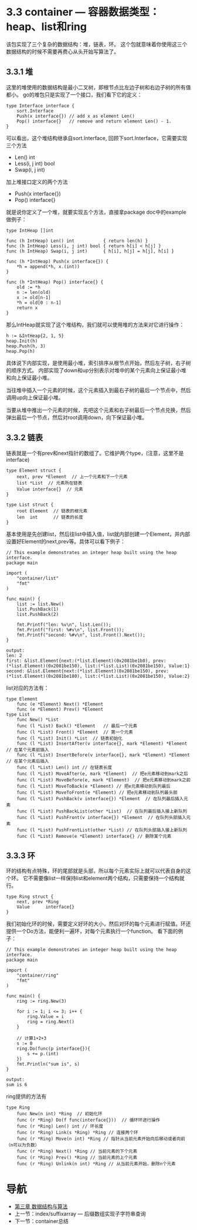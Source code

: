 # 3.3 container — 容器数据类型：heap、list和ring #

该包实现了三个复杂的数据结构：堆，链表，环。
这个包就意味着你使用这三个数据结构的时候不需要再费心从头开始写算法了。

## 3.3.1 堆 ##

这里的堆使用的数据结构是最小二叉树，即根节点比左边子树和右边子树的所有值都小。
go的堆包只是实现了一个接口，我们看下它的定义：

```golang
type Interface interface {
	sort.Interface
	Push(x interface{}) // add x as element Len()
	Pop() interface{}   // remove and return element Len() - 1.
}
```

可以看出，这个堆结构继承自sort.Interface, 回顾下sort.Interface，它需要实现三个方法

* Len() int
* Less(i, j int) bool
* Swap(i, j int)

加上堆接口定义的两个方法

* Push(x interface{})
* Pop() interface{}

就是说你定义了一个堆，就要实现五个方法，直接拿package doc中的example做例子：

```golang
type IntHeap []int

func (h IntHeap) Len() int           { return len(h) }
func (h IntHeap) Less(i, j int) bool { return h[i] < h[j] }
func (h IntHeap) Swap(i, j int)      { h[i], h[j] = h[j], h[i] }

func (h *IntHeap) Push(x interface{}) {
	*h = append(*h, x.(int))
}

func (h *IntHeap) Pop() interface{} {
	old := *h
	n := len(old)
	x := old[n-1]
	*h = old[0 : n-1]
	return x
}
```
那么IntHeap就实现了这个堆结构，我们就可以使用堆的方法来对它进行操作：

```golang
h := &IntHeap{2, 1, 5}
heap.Init(h)
heap.Push(h, 3)
heap.Pop(h)
```

具体说下内部实现，是使用最小堆，索引排序从根节点开始，然后左子树，右子树的顺序方式。
内部实现了down和up分别表示对堆中的某个元素向上保证最小堆和向上保证最小堆。

当往堆中插入一个元素的时候，这个元素插入到最右子树的最后一个节点中，然后调用up向上保证最小堆。

当要从堆中推出一个元素的时候，先吧这个元素和右子树最后一个节点兑换，然后弹出最后一个节点，然后对root调用down，向下保证最小堆。

## 3.3.2 链表 ##

链表就是一个有prev和next指针的数组了。它维护两个type，(注意，这里不是interface)

```golang
type Element struct {
	next, prev *Element  // 上一个元素和下一个元素
	list *List  // 元素所在链表
	Value interface{}  // 元素
}

type List struct {
	root Element  // 链表的根元素
	len  int      // 链表的长度
}
```

基本使用是先创建list，然后往list中插入值，list就内部创建一个Element，并内部设置好Element的next,prev等。具体可以看下例子：

```golang
// This example demonstrates an integer heap built using the heap interface.
package main

import (
	"container/list"
	"fmt"
)

func main() {
    list := list.New()
    list.PushBack(1)
    list.PushBack(2)

    fmt.Printf("len: %v\n", list.Len());
    fmt.Printf("first: %#v\n", list.Front());
    fmt.Printf("second: %#v\n", list.Front().Next());
}

output:
len: 2
first: &list.Element{next:(*list.Element)(0x2081be1b0), prev:(*list.Element)(0x2081be150), list:(*list.List)(0x2081be150), Value:1}
second: &list.Element{next:(*list.Element)(0x2081be150), prev:(*list.Element)(0x2081be180), list:(*list.List)(0x2081be150), Value:2}
```

list对应的方法有：
```
type Element
    func (e *Element) Next() *Element
    func (e *Element) Prev() *Element
type List
    func New() *List
    func (l *List) Back() *Element   // 最后一个元素
    func (l *List) Front() *Element  // 第一个元素
    func (l *List) Init() *List  // 链表初始化
    func (l *List) InsertAfter(v interface{}, mark *Element) *Element // 在某个元素前插入
    func (l *List) InsertBefore(v interface{}, mark *Element) *Element  // 在某个元素后插入
    func (l *List) Len() int // 在链表长度
    func (l *List) MoveAfter(e, mark *Element)  // 把e元素移动到mark之后
    func (l *List) MoveBefore(e, mark *Element)  // 把e元素移动到mark之前
    func (l *List) MoveToBack(e *Element) // 把e元素移动到队列最后
    func (l *List) MoveToFront(e *Element) // 把e元素移动到队列最头部
    func (l *List) PushBack(v interface{}) *Element  // 在队列最后插入元素
    func (l *List) PushBackList(other *List)  // 在队列最后插入接上新队列
    func (l *List) PushFront(v interface{}) *Element  // 在队列头部插入元素
    func (l *List) PushFrontList(other *List) // 在队列头部插入接上新队列
    func (l *List) Remove(e *Element) interface{} // 删除某个元素
```

## 3.3.3 环 ##

环的结构有点特殊，环的尾部就是头部，所以每个元素实际上就可以代表自身的这个环。
它不需要像list一样保持list和element两个结构，只需要保持一个结构就行。

```golang
type Ring struct {
	next, prev *Ring
	Value      interface{}
}
```

我们初始化环的时候，需要定义好环的大小，然后对环的每个元素进行赋值。环还提供一个Do方法，能便利一遍环，对每个元素执行一个function。
看下面的例子：

```golang
// This example demonstrates an integer heap built using the heap interface.
package main

import (
	"container/ring"
	"fmt"
)

func main() {
    ring := ring.New(3)

    for i := 1; i <= 3; i++ {
        ring.Value = i
        ring = ring.Next()
    }

    // 计算1+2+3
    s := 0
    ring.Do(func(p interface{}){
        s += p.(int)
    })
    fmt.Println("sum is", s)
}

output:
sum is 6
```

ring提供的方法有

```
type Ring
    func New(n int) *Ring  // 初始化环
    func (r *Ring) Do(f func(interface{}))  // 循环环进行操作
    func (r *Ring) Len() int // 环长度
    func (r *Ring) Link(s *Ring) *Ring // 连接两个环
    func (r *Ring) Move(n int) *Ring // 指针从当前元素开始向后移动或者向前（n可以为负数）
    func (r *Ring) Next() *Ring // 当前元素的下个元素
    func (r *Ring) Prev() *Ring // 当前元素的上个元素
    func (r *Ring) Unlink(n int) *Ring // 从当前元素开始，删除n个元素
```

# 导航 #

- [第三章 数据结构与算法](/chapter03/03.0.md)
- 上一节：index/suffixarray — 后缀数组实现子字符串查询
- 下一节：container总结
